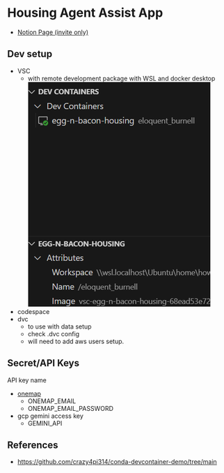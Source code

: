 # Housing Agent Assist App

- [Notion Page (invite only)](https://www.notion.so/Housing-Agents-App-0c4bdd40940542b2bcd366207428e517?pvs=4)


## Dev setup

- VSC
    - with remote development package with WSL and docker desktop
    ![alt text](image.png)
- codespace
- dvc
    - to use with data setup
    - check .dvc config
    - will need to add aws users setup.

## Secret/API Keys
API key name
- [onemap](https://www.onemap.gov.sg/apidocs/register)
    - ONEMAP_EMAIL
    - ONEMAP_EMAIL_PASSWORD
- gcp gemini access key
    - GEMINI_API



## References

- https://github.com/crazy4pi314/conda-devcontainer-demo/tree/main